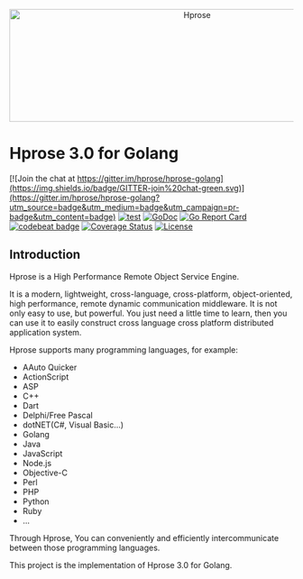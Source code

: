 <p align="center"><img src="http://hprose.com/banner.@2x.png" alt="Hprose" title="Hprose" width="650" height="200" /></p>

# Hprose 3.0 for Golang

[![Join the chat at https://gitter.im/hprose/hprose-golang](https://img.shields.io/badge/GITTER-join%20chat-green.svg)](https://gitter.im/hprose/hprose-golang?utm_source=badge&utm_medium=badge&utm_campaign=pr-badge&utm_content=badge)
[![test](https://github.com/hprose/hprose-golang/actions/workflows/go.yml/badge.svg)](https://github.com/hprose/hprose-golang/actions)
[![GoDoc](https://godoc.org/github.com/hprose/hprose-golang?status.svg&style=flat)](https://godoc.org/github.com/hprose/hprose-golang)
[![Go Report Card](https://goreportcard.com/badge/github.com/hprose/hprose-golang)](https://goreportcard.com/report/github.com/hprose/hprose-golang)
[![codebeat badge](https://img.shields.io/badge/codebeat-A-398b39.svg)](https://codebeat.co/projects/github-com-hprose-hprose-golang)
[![Coverage Status](https://coveralls.io/repos/github/hprose/hprose-golang/badge.svg?branch=v3)](https://coveralls.io/github/hprose/hprose-golang?branch=v3)
[![License](https://img.shields.io/github/license/hprose/hprose-golang.svg)](http://opensource.org/licenses/MIT)

## Introduction

Hprose is a High Performance Remote Object Service Engine.

It is a modern, lightweight, cross-language, cross-platform, object-oriented, high performance, remote dynamic communication middleware. It is not only easy to use, but powerful. You just need a little time to learn, then you can use it to easily construct cross language cross platform distributed application system.

Hprose supports many programming languages, for example:

- AAuto Quicker
- ActionScript
- ASP
- C++
- Dart
- Delphi/Free Pascal
- dotNET(C#, Visual Basic...)
- Golang
- Java
- JavaScript
- Node.js
- Objective-C
- Perl
- PHP
- Python
- Ruby
- ...

Through Hprose, You can conveniently and efficiently intercommunicate between those programming languages.

This project is the implementation of Hprose 3.0 for Golang.

